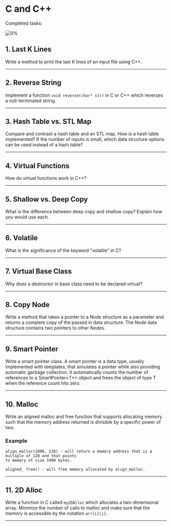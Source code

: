 # C and C++

Completed tasks:

![0%](https://progress-bar.xyz/0)

## 1. Last K Lines

Write a method to print the last K lines of an input file using C++.

<hr/>

## 2. Reverse String

Implement a function `void reverse(char* str)` in C or C++ which reverses a null-terminated string.

<hr/>

## 3. Hash Table vs. STL Map

Compare and contrast a hash table and an STL map. How is a hash table implemented? If the number of inputs is small, which data structure
options can be used instead of a hash table?

<hr/>

## 4. Virtual Functions

How do virtual functions work in C++?

<hr/>

## 5. Shallow vs. Deep Copy

What is the difference between deep copy and shallow copy? Explain how you would use each.

<hr/>

## 6. Volatile

What is the significance of the keyword "volatile" in C?

<hr/>

## 7. Virtual Base Class

Why does a destructor in base class need to be declared virtual?

<hr/>

## 8. Copy Node

Write a method that takes a pointer to a Node structure as a parameter and returns a complete copy of the passed in data structure. The Node
data structure contains two pointers to other Nodes.

<hr/>

## 9. Smart Pointer

Write a smart pointer class. A smart pointer is a data type, usually implemented with templates, that simulates a pointer while also
providing automatic garbage collection. It automatically counts the number of references to a SmartPointer<T*> object and frees the object
of type T when the reference count hits zero.

<hr/>

## 10. Malloc

Write an aligned malloc and free function that supports allocating memory such that the memory address returned is divisible by a specific
power of two.

### Example

```
align_malloc(1000, 128) - will return a memory address that is a multiple of 128 and that points
to memory of size 1000 bytes. 

aligned_ free() - will free memory allocated by align_malloc.
```

<hr/>

## 11. 2D Alloc

Write a function in C called `my2DAlloc` which allocates a two-dimensional array. Minimize the number of calls to malloc and make sure that
the memory is accessible by the notation `arr[i][j]`.

<hr/>
